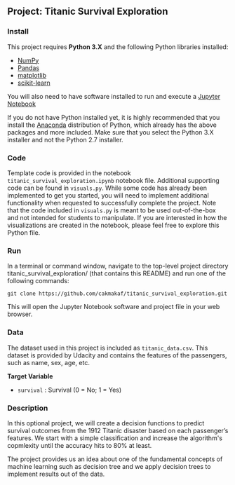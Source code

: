 
## Project: Titanic Survival Exploration


### Install

This project requires **Python 3.X** and the following Python libraries installed:

- [NumPy](http://www.numpy.org/)
- [Pandas](http://pandas.pydata.org)
- [matplotlib](http://matplotlib.org/)
- [scikit-learn](http://scikit-learn.org/stable/)

You will also need to have software installed to run and execute a [Jupyter Notebook](http://ipython.org/notebook.html)

If you do not have Python installed yet, it is highly recommended that you install the [Anaconda](http://continuum.io/downloads) distribution of Python, which already has the above packages and more included. Make sure that you select the Python 3.X installer and not the Python 2.7 installer.

### Code

Template code is provided in the notebook `titanic_survival_exploration.ipynb` notebook file. Additional supporting code can be found in `visuals.py`. While some code has already been implemented to get you started, you will need to implement additional functionality when requested to successfully complete the project. Note that the code included in `visuals.py` is meant to be used out-of-the-box and not intended for students to manipulate. If you are interested in how the visualizations are created in the notebook, please feel free to explore this Python file.

### Run

In a terminal or command window, navigate to the top-level project directory titanic_survival_exploration/ (that contains this README) and run one of the following commands:

```
git clone https://github.com/cakmakaf/titanic_survival_exploration.git
```

This will open the Jupyter Notebook software and project file in your web browser.

### Data

The dataset used in this project is included as `titanic_data.csv`. This dataset is provided by Udacity and contains the features of the passengers, such as name, sex, age, etc.

**Target Variable**
- `survival` : Survival (0 = No; 1 = Yes)

### Description

In this optional project, we will create a decision functions to predict survival outcomes from the 1912 Titanic disaster based on each passenger’s features. We start with a simple classification and increase the algorithm's copmlexity until the accuracy hits to 80% at least. 

The project provides us an idea about one of the fundamental concepts of machine learning such as decision tree and we apply
decision trees to implement results out of the data.

